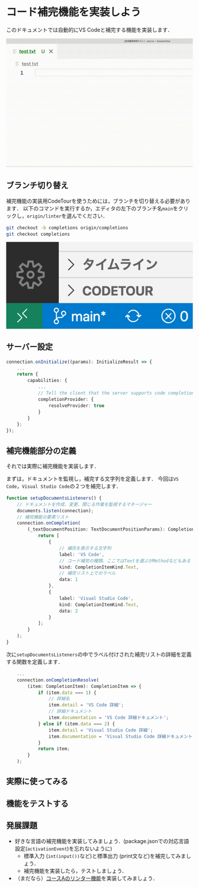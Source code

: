 # コード補完機能を実装しよう

このドキュメントでは自動的にVS Codeと補完する機能を実装します．

![補完機能の利用方法](../../images/usage_completion.gif)

## ブランチ切り替え

補完機能の実装用CodeTourを使うためには，ブランチを切り替える必要があります．
以下のコマンドを実行するか，エディタの左下のブランチ名`main`をクリックし，`origin/linter`を選んでください．

```sh
git checkout -b completions origin/completions
git checkout completions
```

![ブランチの変更](../../images/expert_branch.png)

## サーバー設定

```ts
connection.onInitialize((params): InitializeResult => {
    ...
    return {
        capabilities: {
            ...
            // Tell the client that the server supports code completion
            completionProvider: {
                resolveProvider: true
            }
        }
    };
});
```

## 補完機能部分の定義

それでは実際に補完機能を実装します．

まずは，ドキュメントを監視し，補完する文字列を定義します．
今回は`VS Code`，`Visual Studio Code`の２つを補完します．

```ts
function setupDocumentsListeners() {
	// ドキュメントを作成、変更、閉じる作業を監視するマネージャー
	documents.listen(connection);
	// 補完機能の要素リスト
	connection.onCompletion(
		(_textDocumentPosition: TextDocumentPositionParams): CompletionItem[] => {
			return [
				{
					// 補完を表示する文字列
					label: 'VS Code',
					// コード補完の種類、ここではTextを選ぶがMethodなどもある
					kind: CompletionItemKind.Text,
					// 補完リスト上でのラベル
					data: 1
				},
				{
					label: 'Visual Studio Code',
					kind: CompletionItemKind.Text,
					data: 2
				}
			];
		}
	);
}
```

次に`setupDocumentsListeners`の中でラベル付けされた補完リストの詳細を定義する関数を定義します．

```ts
    ...
	connection.onCompletionResolve(
		(item: CompletionItem): CompletionItem => {
			if (item.data === 1) {
				// 詳細名
				item.detail = 'VS Code 詳細';
				// 詳細ドキュメント
				item.documentation = 'VS Code 詳細ドキュメント';
			} else if (item.data === 2) {
				item.detail = 'Visual Studio Code 詳細';
				item.documentation = 'Visual Studio Code 詳細ドキュメント';
			}
			return item;
		}
	);
```

## 実際に使ってみる

## 機能をテストする

## 発展課題

* 好きな言語の補完機能を実装してみましょう．(package.jsonでの対応言語設定(`activationEvent`)を忘れないように)
  * 標準入力 (`int(input())`など)と標準出力 (print文など)を補完してみましょう．
  * 補完機能を実装したら，テストしましょう．
* （まだなら）[コースAのリンター機能](https://github.com/vscodejp/handson-hello-vscode-extension/blob/main/docs/expert/02_linter.md)を実装してみましょう．

